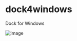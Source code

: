 # dock4windows
Dock for Windows

![image](https://github.com/user-attachments/assets/58f2d113-d69b-4469-a2c6-58933e7d0748)
